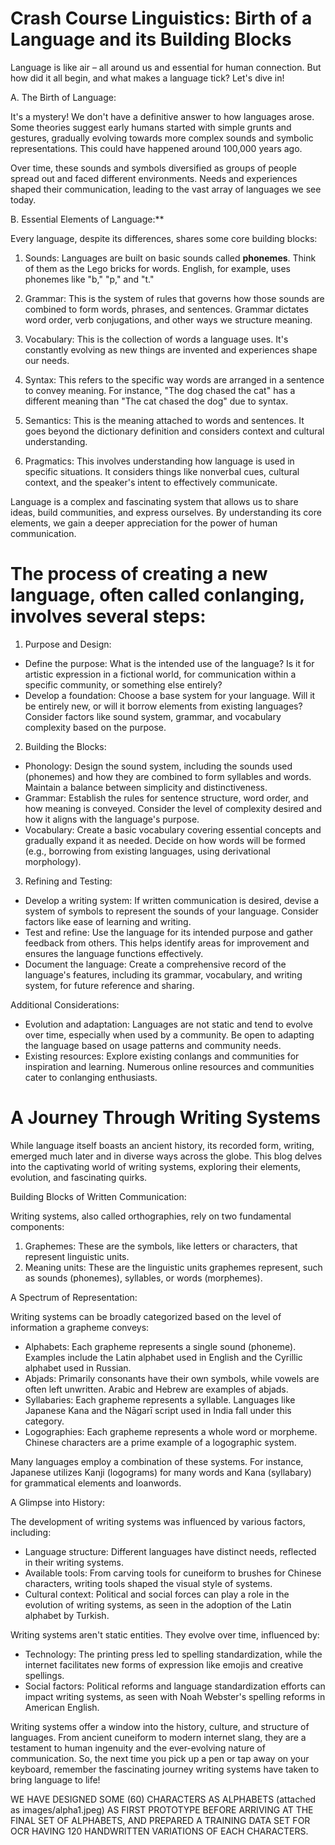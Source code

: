 # Crash Course Linguistics: Birth of a Language and its Building Blocks

Language is like air – all around us and essential for human connection. But how did it all begin, and what makes a language tick? Let's dive in!

A. The Birth of Language:

It's a mystery! We don't have a definitive answer to how languages arose. Some theories suggest early humans started with simple grunts and gestures, gradually evolving towards more complex sounds and symbolic representations. This could have happened around 100,000 years ago.

Over time, these sounds and symbols diversified as groups of people spread out and faced different environments. Needs and experiences shaped their communication, leading to the vast array of languages we see today.

B. Essential Elements of Language:**

Every language, despite its differences, shares some core building blocks:

1. Sounds: Languages are built on basic sounds called **phonemes**.  Think of them as the Lego bricks for words.  English, for example, uses phonemes like "b," "p," and "t."

2. Grammar: This is the system of rules that governs how those sounds are combined to form words, phrases, and sentences. Grammar dictates word order, verb conjugations, and other ways we structure meaning.

3. Vocabulary: This is the collection of words a language uses. It's constantly evolving as new things are invented and experiences shape our needs.

4. Syntax:  This refers to the specific way words are arranged in a sentence to convey meaning.  For instance, "The dog chased the cat" has a different meaning than "The cat chased the dog" due to syntax.

5. Semantics:  This is the meaning attached to words and sentences. It goes beyond the dictionary definition and considers context and cultural understanding.

6. Pragmatics: This involves understanding how language is used in specific situations. It considers things like nonverbal cues, cultural context, and the speaker's intent to effectively communicate.

Language is a complex and fascinating system that allows us to share ideas, build communities, and express ourselves. By understanding its core elements, we gain a deeper appreciation for the power of human communication.
 

# The process of creating a new language, often called **conlanging**, involves several steps:

1. Purpose and Design:

* Define the purpose: What is the intended use of the language? Is it for artistic expression in a fictional world, for communication within a specific community, or something else entirely?
* Develop a foundation: Choose a base system for your language. Will it be entirely new, or will it borrow elements from existing languages? Consider factors like sound system, grammar, and vocabulary complexity based on the purpose.

2. Building the Blocks:
* Phonology: Design the sound system, including the sounds used (phonemes) and how they are combined to form syllables and words. Maintain a balance between simplicity and distinctiveness.
* Grammar: Establish the rules for sentence structure, word order, and how meaning is conveyed. Consider the level of complexity desired and how it aligns with the language's purpose.
* Vocabulary: Create a basic vocabulary covering essential concepts and gradually expand it as needed. Decide on how words will be formed (e.g., borrowing from existing languages, using derivational morphology).

3. Refining and Testing:

* Develop a writing system: If written communication is desired, devise a system of symbols to represent the sounds of your language. Consider factors like ease of learning and writing.
* Test and refine: Use the language for its intended purpose and gather feedback from others. This helps identify areas for improvement and ensures the language functions effectively. 
* Document the language: Create a comprehensive record of the language's features, including its grammar, vocabulary, and writing system, for future reference and sharing.

Additional Considerations:

* Evolution and adaptation: Languages are not static and tend to evolve over time, especially when used by a community. Be open to adapting the language based on usage patterns and community needs.
* Existing resources: Explore existing conlangs and communities for inspiration and learning. Numerous online resources and communities cater to conlanging enthusiasts.


# A Journey Through Writing Systems

While language itself boasts an ancient history, its recorded form, writing, emerged much later and in diverse ways across the globe. This blog delves into the captivating world of writing systems, exploring their elements, evolution, and fascinating quirks.

Building Blocks of Written Communication:

Writing systems, also called orthographies, rely on two fundamental components:

1. Graphemes: These are the symbols, like letters or characters, that represent linguistic units.
2. Meaning units: These are the linguistic units graphemes represent, such as sounds (phonemes), syllables, or words (morphemes).

A Spectrum of Representation:

Writing systems can be broadly categorized based on the level of information a grapheme conveys:

* Alphabets: Each grapheme represents a single sound (phoneme). Examples include the Latin alphabet used in English and the Cyrillic alphabet used in Russian.
* Abjads: Primarily consonants have their own symbols, while vowels are often left unwritten. Arabic and Hebrew are examples of abjads.
* Syllabaries: Each grapheme represents a syllable. Languages like Japanese Kana and the Nāgarī script used in India fall under this category.
* Logographies: Each grapheme represents a whole word or morpheme. Chinese characters are a prime example of a logographic system.

Many languages employ a combination of these systems. For instance, Japanese utilizes Kanji (logograms) for many words and Kana (syllabary) for grammatical elements and loanwords.

A Glimpse into History:

The development of writing systems was influenced by various factors, including:

* Language structure: Different languages have distinct needs, reflected in their writing systems.
* Available tools: From carving tools for cuneiform to brushes for Chinese characters, writing tools shaped the visual style of systems.
* Cultural context: Political and social forces can play a role in the evolution of writing systems, as seen in the adoption of the Latin alphabet by Turkish.


Writing systems aren't static entities. They evolve over time, influenced by:

* Technology: The printing press led to spelling standardization, while the internet facilitates new forms of expression like emojis and creative spellings.
* Social factors: Political reforms and language standardization efforts can impact writing systems, as seen with Noah Webster's spelling reforms in American English.


Writing systems offer a window into the history, culture, and structure of languages. From ancient cuneiform to modern internet slang, they are a testament to human ingenuity and the ever-evolving nature of communication. So, the next time you pick up a pen or tap away on your keyboard, remember the fascinating journey writing systems have taken to bring language to life!



WE HAVE DESIGNED SOME (60) CHARACTERS AS ALPHABETS (attached as images/alpha1.jpeg) AS FIRST PROTOTYPE BEFORE ARRIVING AT THE FINAL SET OF ALPHABETS, AND PREPARED A TRAINING DATA SET FOR OCR HAVING 120 HANDWRITTEN VARIATIONS OF EACH CHARACTERS.